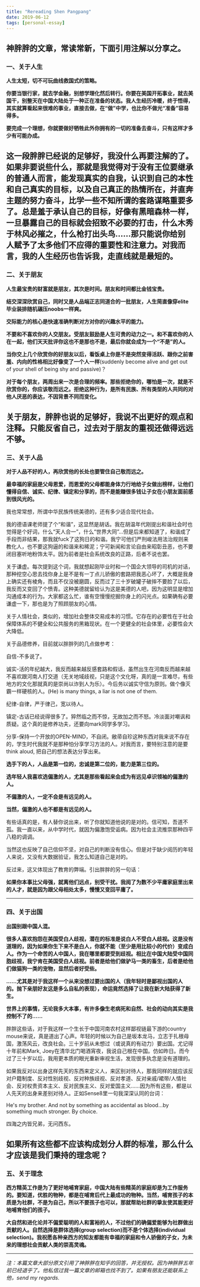 ```yaml
---
title: "Rereading Shen Pangpang"
date: 2019-06-12
tags: [personal-essay]
---
```


神胖胖的文章，常读常新，下面引用注解以分享之。
---

### **一、关于人生**

> 

**人生太短，切不可玩曲线救国式的策略。**

**你要当银行家，就去学金融，别想学理化然后转行。你要在美国开拓事业，就去美国干，别整天在中国大陆处于一种正在准备的状态。我人生经历冷暖，终于悟得，其实就算看起来很难的事业，直接去做，在“做”中学，也比你不做光“准备”容易得多。**

**要完成一个理想，你就要做好牺牲此外你拥有的一切的准备去奋斗，只有这样才多少有可能办成。**

这一段胖胖已经说的足够好，我没什么再要注解的了。如果非要说些什么，那就是我觉得对于没有王位要继承的普通人而言，能发现真实的自我，认识到自己的本性和自己真实的目标，以及自己真正的热情所在，并直奔主题的努力奋斗，比学一些不知所谓的套路谋略重要多了。总是羞于承认自己的目标，好像有黑暗森林一样，一旦暴露自己的目标就会招致不必要的打击，什么木秀于林风必摧之，什么枪打出头鸟……那只能说你给别人赋予了太多他们不应得的重要性和注意力。对我而言，我的人生经历也告诉我，走直线就是最短的。
---

### **二、关于朋友**

> 

**人生最宝贵的财富就是朋友，其次是时间。朋友和时间都比金钱宝贵。**

**结交深深欣赏自己，同时又是人品端正志同道合的一批朋友，人生简直像穿elite毕业装排随机碾压noobs一样爽。**

**交际能力的核心是快速准确判断对方对你的兴趣水平的能力。**

**不要和不喜欢你的人交朋友。受朋友鼓励是人生可贵的动力之一。和不喜欢你的人在一起，他们天天批评你这也不是那也不是，最后你就会成为一个“不是”的人。**

**当你交上几个欣赏你的好朋友以后，看饭桌上你是不是突然变得活跃、跟你之前害羞、内向的性格相比好像变了一个人一样**(suddenly become alive and get out of your shell of being shy and passive)？

**对于每个朋友，两周出来一次是合理的频率。那些拒绝你的，哪怕是一次，就是不欣赏你的，你应该敬而远之。拒绝这种行为，是所有民族、所有类型的人共同的对他人厌恶的表达，不因背景不同而变化。**

关于朋友，胖胖也说的足够好，我说不出更好的观点和注释。只能反省自己，过去对于朋友的重视还做得远远不够。
---

### **三、关于人品**

> 

**对于人品不好的人，再欣赏他的长处也要管住自己敬而远之。**

**最幸福的家庭是父母恩爱，而恩爱的父母都能身体力行地给子女做出榜样，让他们懂得自信、诚实、纪律、镇定和分享的，而不是能赚很多钱让子女在小朋友面前感到很风光的。**

我也常常想，所谓中华民族传统美德的，还有多少适合现代社会。

我的德语课老师提了个“和谐”，这显然是胡话。我在胡温年代刚提出和谐社会时也觉得是个好词，什么“天人合一”，什么“世界大同”…但是后来都知道了，和谐成了手段而非结果，那我就fuck了这狗日的和谐。我宁可他们严刑峻法用法治规则来教化人，也不要这狗逼的和谐来和稀泥；宁可新闻和言论自由来昭彰丑恶，也不要闭目塞听地粉饰太平。因为前者是社会系统改良的正路，后者不说也罢。

关于谦虚。每次提到这个词，我就想起刚毕业时和一个国企大领导的司机的对话，那种挖空心思去找你身上是不是有一丁点儿骄傲的套路把我恶心坏了，大概是我身上确实还有棱角，而且不仅没被磨圆，反而过了三十岁破罐子破摔不要脸了以后，我反而又变回了个愤青。这种美德就留给认为这是美德的人吧，因为这明显是增加沟通成本的行为。大家都这么忙，谁有空慢慢挖掘你身上的闪光点。如果确有必要谦虚一下，那也是为了照顾朋友的心情。

关于人情社会，类似的，增加社会整体交易成本的习惯。它存在的必要性在于社会保障体系的不健全和公共服务的黑箱现状。在一个更健全的社会体里，必要性会大大降低。

关于品德修养，目前就以胖胖列的几点做参考：

自信-不多说了。

诚实-活的年纪越大，我反而越来越反感套路和假话，虽然出生在河南反而越来越不喜欢跟河南人打交道（无关地域歧视，只是这个文化呀，真的是一言难尽，有些地方的文化那就真的是崇尚以诈到人为乐）。今后务以诚实守信为原则。做个像灭霸一样硬核的人。(He) is many things, a liar is not one of them.

纪律-自律，严于律己，宽以待人。

镇定-古话已经说得很多了。猝然临之而不惊，无故加之而不怒。冷淡面对嘲讽和质疑。这个真的是修养功夫，还要向mark同学多学习。

分享-保持一个开放的OPEN-MIND，不自闭。敝帚自珍这种东西对我来说不存在的，学生时代我就不是那种怕分享学习方法的人。对我而言，要特别注意的是要think aloud, 把自己的想法表达分享出来。
> 

**选手下的人，人品是第一位的，忠诚是第二位的，能力是第三位的。**

**选年轻人我喜欢选偏激的人，尤其是那些看起来会成为有远见卓识领袖的偏激的人。**

**不偏激的人，一定不会是有远见的人。**

**当然，偏激的人也不都是有远见的人。**

有些话真的是，有人替你说出来，听了你就知道他说的是对的。信可知，吾道不孤。我一直以来，从中学时代，就因为偏激饱受诟病。因为社会主流推崇那种四平八稳的调调。

当然这也反映了自己信仰不坚，对自己的判断没有信心。但是对于缺少阅历的年轻人来说，又没有大数据验证，我怎么知道自己是对的。

反过来，这又体现出了教育的弊端。引出胖胖的另一句话：
> 

**如果你本事比父母强，就离他们远点，别受干扰。我阅了为数不少平庸家庭里出来的人才，就是因为跟父母相处太多，慢慢又变回平庸了。**

---

### **四、关于出国**

> 

**出国别跟中国人混。**

**很多人喜欢抱怨在美国受白人歧视，潜在的标准是说白人不受白人歧视。这是没有道理的，因为如果你生下来不是白人，你就不能（至少是用比较小的代价）变成白人。作为一个命苦的人中国人，我在哪里都要受到歧视。相比在中国大陆受中国同胞歧视，我宁肯在美国受白人歧视。前者是给他们做驴马一类的畜生，后者是给他们做猫狗一类的宠物，显然后者好受些。**

**……尤其是对于我这样一个从来没想过要出国的人（我年轻时是鄙视出国的人的。抛下亲朋好友这是多么自私的表现），命运竟然选择了让我在新大陆获得了新生。**

**世界上的事情，无论我多大本事，有许多像生老病死和自然、社会的动向其实是我控制不了的……**

胖胖这些话，对于我这样一个生长于中国河南农村这样鄙视链最下游的country mouse来说，真是道出了心声。年轻的时候以为自己是坂本龙马，立志于扎根母国，激荡风云，改良社会。三十岁前从未想过（或说真的有动力）要出国。尤记得十年前和Mark, Joey在清华北门喝酒宵夜，我说自己根在中国。仿如昨日。而今过了三十岁以后，我用更本质的眼光重新审视生活，发现很多执念是没有道理的。

如果我反对以出身这样先天的东西来定义人，来区别对待人，那我同样的就应该反对户籍制度、反对性别歧视、反对种族歧视、反对孝道、反对亲戚/裙带/人情社会、反对权贵资本主义、反对民族主义、反对爱国主义……因为所有这些，都是以人先天的出身来差别对待人。正如Sense8里一句我深深认同的台词：

He's my brother. And not by something as accidental as blood...by something much stronger. By choice.

四海之内皆兄弟，无问西东。

如果所有这些都不应该构成划分人群的标准，那么什么才应该是我们秉持的理念呢？
---

### **五、关于理念**

> 

**西方精英工作是为了更好地哺育家庭，中国大陆有些精英的家庭却是为工作服务的。要知道，优胜的物种，都是在哺育后代上最成功的物种。当然，哺育孩子的本质是为社群，不是为自己，所以不要孩子也可以，那就帮助社群的挚友使其能更好地哺育他们的孩子。**

**大自然和进化论并不偏爱聪明的人和富裕的人，不过他们的确偏爱能够为社群做出贡献的人。自然选择是群体选择(group selection)而不是个体选择(individual selection)。我祝愿各种亲西方的知友都能有幸福的家庭和令人骄傲的子女，为未来的理想社会贡献人类的崇高灵魂。**

---

*注：本篇文章大部分原文引用了神胖胖在知乎的回答，并无授权。因为神胖胖五年前已经退乎了。他私信过我一篇文章的邮箱也找不到了。如果有朋友还能联系上他，send my regards.*
